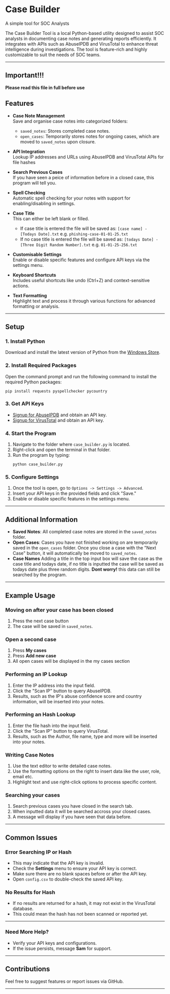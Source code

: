 # Case Builder
A simple tool for SOC Analysts 

The Case Builder Tool is a local Python-based utility designed to assist SOC analysts in documenting case notes and generating reports efficiently. It integrates with APIs such as AbuseIPDB and VirusTotal to enhance threat intelligence during investigations. The tool is feature-rich and highly customizable to suit the needs of SOC teams.

---
## Important!!!

**Please read this file in full before use**

## Features

- **Case Note Management**  
  Save and organise case notes into categorized folders:
  - `saved_notes`: Stores completed case notes.
  - `open_cases`: Temporarily stores notes for ongoing cases, which are moved to `saved_notes` upon closure.

- **API Integration**  
  Lookup IP addresses and URLs using AbuseIPDB and VirusTotal APIs for file hashes

- **Search Previous Cases**     
  If you have seen a peice of information before in a closed case, this program will tell you. 

- **Spell Checking**  
  Automatic spell checking for your notes with support for enabling/disabling in settings.

- **Case Title**    
  This can either be left blank or filled.
  - If case title is entered the file will be saved as:
    `[case name] - [Todays Date].txt` e.g. `phishing-case-01-01-25.txt`
  - If no case title is entered the file will be saved as:
    `[todays Date] - [Three Digit Random Number].txt` e.g. `01-01-25-256.txt`

- **Customisable Settings**  
  Enable or disable specific features and configure API keys via the settings menu.

- **Keyboard Shortcuts**  
  Includes useful shortcuts like undo (Ctrl+Z) and context-sensitive actions.

- **Text Formatting**  
  Highlight text and process it through various functions for advanced formatting or analysis.


---

## Setup

### 1. Install Python
Download and install the latest version of Python from the [Windows Store](https://apps.microsoft.com/detail/9ncvdn91xzqp).

### 2. Install Required Packages
Open the command prompt and run the following command to install the required Python packages:
```
pip install requests pyspellchecker pycountry
```

### 3. Get API Keys
- [Signup for AbuseIPDB](https://www.abuseipdb.com/register) and obtain an API key.
- [Signup for VirusTotal](https://www.virustotal.com/gui/join-us) and obtain an API key.

### 4. Start the Program
1. Navigate to the folder where `case_builder.py` is located.
2. Right-click and open the terminal in that folder.
3. Run the program by typing:
   ```
   python case_builder.py
   ```

### 5. Configure Settings
1. Once the tool is open, go to `Options -> Settings -> Advanced`.
2. Insert your API keys in the provided fields and click "Save."
3. Enable or disable specific features in the settings menu.

---

## Additional Information

- **Saved Notes**: All completed case notes are stored in the `saved_notes` folder.
- **Open Cases**: Cases you have not finished working on are temporarily saved in the `open_cases` folder. Once you close a case with the "Next Case" button, it will automatically be moved to `saved_notes`.
- **Case Names** Adding a title in the top input box will save the case as the case title and todays date, if no title is inputted the case will be saved as todays date plus three random digits. **Dont worry!** this data can still be searched by the program.

---

## Example Usage

### Moving on after your case has been closed
1. Press the next case button
2. The case will be saved in `saved_notes`.

### Open a second case
1. Press **My cases**
2. Press **Add new case**
3. All open cases will be displayed in the my cases section

### Performing an IP Lookup
1. Enter the IP address into the input field.
2. Click the "Scan IP" button to query AbuseIPDB.
3. Results, such as the IP's abuse confidence score and country information, will be inserted into your notes.

### Performing an Hash Lookup
1. Enter the file hash into the input field.
2. Click the "Scan IP" button to query VirusTotal.
3. Results, such as the Author, file name, type and more will be inserted into your notes. 

### Writing Case Notes
1. Use the text editor to write detailed case notes.
2. Use the formatting options on the right to insert data like the user, role, email etc.
2. Highlight text and use right-click options to process specific content.

### Searching your cases
1. Search previous cases you have closed in the search tab.
2. When inputted data it will be searched accross your closed cases.
3. A message will display if you have seen that data before.

---


## Common Issues

### Error Searching IP or Hash
- This may indicate that the API key is invalid.
- Check the **Settings** menu to ensure your API key is correct.
- Make sure there are no blank spaces before or after the API key.
- Open `config.csv` to double-check the saved API key.

### No Results for Hash
- If no results are returned for a hash, it may not exist in the VirusTotal database.
- This could mean the hash has not been scanned or reported yet.

---

### Need More Help?
- Verify your API keys and configurations.
- If the issue persists, message **Sam** for support.

---

## Contributions
Feel free to suggest features or report issues via GitHub.

---